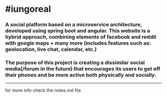# #iungoreal

### A social platform based on a microservice architecture, developed using spring boot and angular. This website is a hybrid approach, combining elements of facebook and reddit with google maps + many more (includes features such as: geolocation, live chat, calendar, etc.)
### The purpose of this project is creating a dissimilar social media(/forum in the future) that encourages its users to get off their phones and be more active both physically and socially.

---

for more info check the notes.md file

